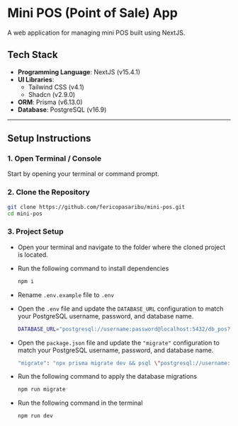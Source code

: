# Mini POS (Point of Sale) App

A web application for managing mini POS built using NextJS.

## Tech Stack

- **Programming Language**:
  NextJS (v15.4.1)  
- **UI Libraries**:
  -  Tailwind CSS (v4.1)
  -  Shadcn (v2.9.0)  
- **ORM**: Prisma (v6.13.0) 
- **Database**: PostgreSQL (v16.9)

---

## Setup Instructions

### 1. Open Terminal / Console

Start by opening your terminal or command prompt.

### 2. Clone the Repository

   ```bash
   git clone https://github.com/fericopasaribu/mini-pos.git
   cd mini-pos
   ```
### 3. Project Setup

- Open your terminal and navigate to the folder where the cloned project is located.
  
- Run the following command to install dependencies
    ```bash
    npm i
    ```
- Rename ``` .env.example ``` file to ``` .env ``` 
    
- Open the ``` .env ``` file and update the ``` DATABASE_URL ``` configuration to match your PostgreSQL username, password, and database name.
    ```bash
    DATABASE_URL="postgresql://username:password@localhost:5432/db_pos?schema=public"
    ```
    
- Open the ``` package.json ``` file and update the ``` "migrate" ``` configuration to match your PostgreSQL username, password, and database name.
    ```bash
    "migrate": "npx prisma migrate dev && psql \"postgresql://username:password@localhost:5432/db_pos\" -f prisma/sql/create_views.sql"
    ```
    
- Run the following command to apply the database migrations
    ```bash
    npm run migrate
    ```
    
- Run the following command in the terminal
    ```bash
    npm run dev
    ```
